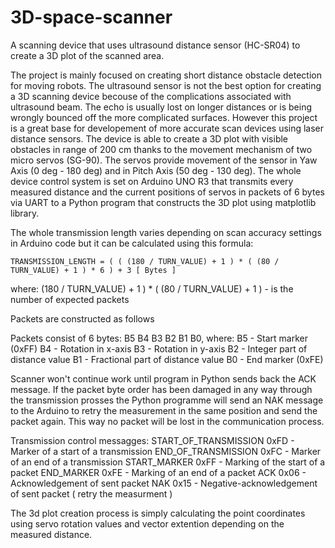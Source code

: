 # 3D-space-scanner
A scanning device that uses ultrasound distance sensor (HC-SR04) to create a 3D plot of the scanned area.

  The project is mainly focused on creating short distance obstacle detection for moving robots. The ultrasound sensor is not the best option for creating a 3D scanning device becouse of the complications associated with
ultrasound beam. The echo is usually lost on longer distances or is being wrongly bounced off the more complicated surfaces. However this project is a great base for developement of more accurate scan devices
using laser distance sensors.
  The device is able to create a 3D plot with visible obstacles in range of 200 cm thanks to the movement mechanism of two micro servos (SG-90). The servos provide movement of the sensor in Yaw Axis (0 deg - 180 deg)
and in Pitch Axis (50 deg - 130 deg). The whole device control system is set on Arduino UNO R3 that transmits every measured distance and the current positions of servos in packets of 6 bytes via UART to a 
Python program that constructs the 3D plot using matplotlib library.

The whole transmission length varies depending on scan accuracy settings in Arduino code but it can be calculated using this formula:

    TRANSMISSION_LENGTH = ( ( (180 / TURN_VALUE) + 1 ) * ( (80 / TURN_VALUE) + 1 ) * 6 ) + 3 [ Bytes ]

  where:
    (180 / TURN_VALUE) + 1 ) * ( (80 / TURN_VALUE) + 1 ) - is the number of expected packets

Packets are constructed as follows
  
Packets consist of 6 bytes: B5 B4 B3 B2 B1 B0, where:
  B5 - Start marker (0xFF)
  B4 - Rotation in x-axis
  B3 - Rotation in y-axis
  B2 - Integer part of distance value
  B1 - Fractional part of distance value
  B0 - End marker (0xFE)
  
Scanner won't continue work until program in Python sends back the ACK message. If the packet byte order has been damaged in any way through the transmission prosses the Python programme will send an NAK 
message to the Arduino to retry the measurement in the same position and send the packet again. This way no packet will be lost in the communication process.

Transmission control messagges:
  START_OF_TRANSMISSION 0xFD      - Marker of a start of a transmission
  END_OF_TRANSMISSION   0xFC      - Marker of an end of a transmission
  START_MARKER          0xFF      - Marking of the start of a packet
  END_MARKER            0xFE      - Marking of an end of a packet
  ACK                   0x06      - Acknowledgement of sent packet
  NAK                   0x15      - Negative-acknowledgement of sent packet ( retry the measurment )

The 3d plot creation process is simply calculating the point coordinates using servo rotation values and vector extention depending on the measured distance.


